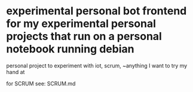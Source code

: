 # experimental personal bot frontend for my experimental personal projects that run on a personal notebook running debian 

personal project to experiment with iot, scrum, ~anything I want to try my hand at

for SCRUM see: SCRUM.md
